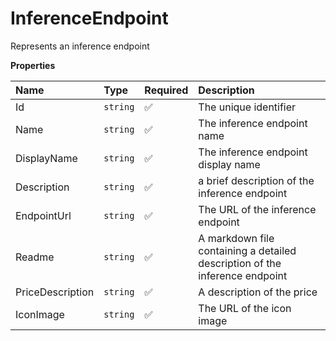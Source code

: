 # InferenceEndpoint

Represents an inference endpoint

**Properties**

| Name             | Type     | Required | Description                                                                 |
| :--------------- | :------- | :------- | :-------------------------------------------------------------------------- |
| Id               | `string` | ✅       | The unique identifier                                                       |
| Name             | `string` | ✅       | The inference endpoint name                                                 |
| DisplayName      | `string` | ✅       | The inference endpoint display name                                         |
| Description      | `string` | ✅       | a brief description of the inference endpoint                               |
| EndpointUrl      | `string` | ✅       | The URL of the inference endpoint                                           |
| Readme           | `string` | ✅       | A markdown file containing a detailed description of the inference endpoint |
| PriceDescription | `string` | ✅       | A description of the price                                                  |
| IconImage        | `string` | ✅       | The URL of the icon image                                                   |
